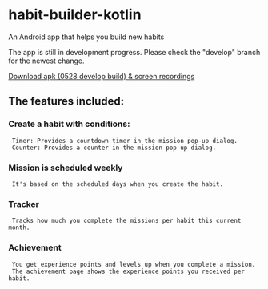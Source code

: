 # habit-builder-kotlin
 An Android app that helps you build new habits

 The app is still in development progress. Please check the "develop" branch for the newest change.
 
 [Download apk (0528 develop build) & screen recordings](https://drive.google.com/drive/folders/1fP32MVEuwXPxf8w7VRqzK844pd3e_EZE?usp=sharing)
 
 ## The features included:
 ### Create a habit with conditions:
     Timer: Provides a countdown timer in the mission pop-up dialog.
     Counter: Provides a counter in the mission pop-up dialog.
 ### Mission is scheduled weekly 
     It's based on the scheduled days when you create the habit.
 ### Tracker
     Tracks how much you complete the missions per habit this current month.
 ### Achievement
     You get experience points and levels up when you complete a mission. 
     The achievement page shows the experience points you received per habit.
